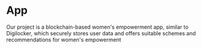 # App
Our project is a blockchain-based women's empowerment app, similar to Digilocker, which securely stores user data and offers suitable schemes and recommendations for women's empowerment
